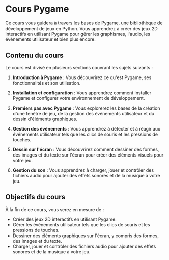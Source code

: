 # Cours Pygame

Ce cours vous guidera à travers les bases de Pygame, une bibliothèque de développement de jeux en Python. Vous apprendrez à créer des jeux 2D interactifs en utilisant Pygame pour gérer les graphismes, l'audio, les événements utilisateur et bien plus encore.

## Contenu du cours

Le cours est divisé en plusieurs sections couvrant les sujets suivants :

1. **Introduction à Pygame** : Vous découvrirez ce qu'est Pygame, ses fonctionnalités et son utilisation.

2. **Installation et configuration** : Vous apprendrez comment installer Pygame et configurer votre environnement de développement.

3. **Premiers pas avec Pygame** : Vous explorerez les bases de la création d'une fenêtre de jeu, de la gestion des événements utilisateur et du dessin d'éléments graphiques.

4. **Gestion des événements** : Vous apprendrez à détecter et à réagir aux événements utilisateur tels que les clics de souris et les pressions de touches.

5. **Dessin sur l'écran** : Vous découvrirez comment dessiner des formes, des images et du texte sur l'écran pour créer des éléments visuels pour votre jeu.

6. **Gestion du son** : Vous apprendrez à charger, jouer et contrôler des fichiers audio pour ajouter des effets sonores et de la musique à votre jeu.

## Objectifs du cours

À la fin de ce cours, vous serez en mesure de :

- Créer des jeux 2D interactifs en utilisant Pygame.
- Gérer les événements utilisateur tels que les clics de souris et les pressions de touches.
- Dessiner des éléments graphiques sur l'écran, y compris des formes, des images et du texte.
- Charger, jouer et contrôler des fichiers audio pour ajouter des effets sonores et de la musique à votre jeu.


